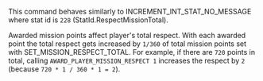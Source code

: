 This command behaves similarly to INCREMENT_INT_STAT_NO_MESSAGE where stat id is `228` (StatId.RespectMissionTotal).

Awarded mission points affect player's total respect. With each awarded point the total respect gets increased by `1/360` of total mission points set with SET_MISSION_RESPECT_TOTAL.
For example, if there are `720` points in total, calling `AWARD_PLAYER_MISSION_RESPECT 1` increases the respect by `2` (because `720 * 1 / 360 * 1 = 2`).
